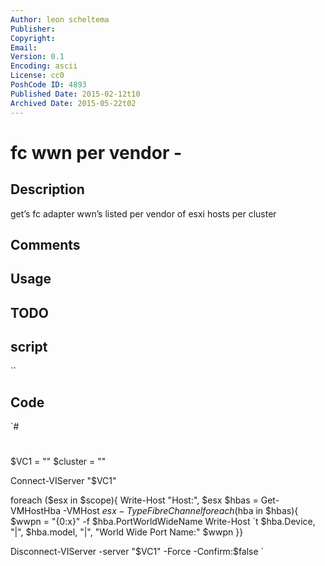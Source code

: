 ```yaml
---
Author: leon scheltema
Publisher: 
Copyright: 
Email: 
Version: 0.1
Encoding: ascii
License: cc0
PoshCode ID: 4893
Published Date: 2015-02-12t10
Archived Date: 2015-05-22t02
---
```


# fc wwn per vendor - 

## Description

get’s fc adapter wwn’s listed per vendor of esxi hosts per cluster

## Comments



## Usage



## TODO



## script

``

## Code

`#
 #
 
 $VC1 = ""
 $cluster = ""
 
 Connect-VIServer "$VC1"
 
 foreach ($esx in $scope){
 Write-Host "Host:", $esx
 $hbas = Get-VMHostHba -VMHost $esx -Type FibreChannel
 foreach ($hba in $hbas){
 $wwpn = "{0:x}" -f $hba.PortWorldWideName
 Write-Host `t $hba.Device, "|", $hba.model, "|", "World Wide Port Name:" $wwpn
 }}
 
 Disconnect-VIServer -server "$VC1" -Force -Confirm:$false
`

